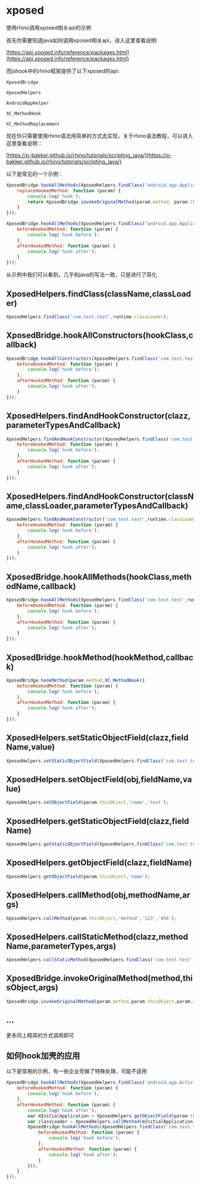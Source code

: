 # xposed

使用rhino调用xposed相关api的示例

首先你需要知道java如何调用xposed相关api，进入这里查看说明:

[https://api.xposed.info/reference/packages.html](https://api.xposed.info/reference/packages.html)


而jshook中的rhino框架提供了以下xposed的api:

`XposedBridge`

`XposedHelpers`

`AndroidAppHelper`

`XC_MethodHook`

`XC_MethodReplacement`

现在你只需要使用rhino语法用简单的方式去实现，关于rhino语法教程，可以进入这里查看说明：

[https://p-bakker.github.io/rhino/tutorials/scripting_java/](https://p-bakker.github.io/rhino/tutorials/scripting_java/)

以下是常见的一个示例：

```javascript
XposedBridge.hookAllMethods(XposedHelpers.findClass("android.app.Application", runtime.classLoader), "onCreate", XC_MethodReplacement({
    replaceHookedMethod: function (param) {
        console.log('hook');
        return XposedBridge.invokeOriginalMethod(param.method, param.thisObject, param.args);
    }
}));
```

```javascript
XposedBridge.hookAllMethods(XposedHelpers.findClass("android.app.Application", runtime.classLoader), "onCreate", XC_MethodHook({
    beforeHookedMethod: function (param) {
        console.log('hook before');
    },
    afterHookedMethod: function (param) {
        console.log('hook after');
    }
}));
```

从示例中我们可以看到，几乎和java的写法一致，只是进行了简化

## XposedHelpers.findClass(className,classLoader)

```javascript
XposedHelpers.findClass('com.test.test',runtime.classLoader);
```

## XposedBridge.hookAllConstructors(hookClass,callback)

```javascript
XposedBridge.hookAllConstructors(XposedHelpers.findClass('com.test.test',runtime.classLoader),XC_MethodHook({
    beforeHookedMethod: function (param) {
        console.log('hook before');
    },
    afterHookedMethod: function (param) {
        console.log('hook after');
    }
}));
```

## XposedHelpers.findAndHookConstructor(clazz,parameterTypesAndCallback)

```javascript
XposedHelpers.findAndHookConstructor(XposedHelpers.findClass('com.test.test',runtime.classLoader),'java.lang.String','java.lang.String',XC_MethodHook({
    beforeHookedMethod: function (param) {
        console.log('hook before');
    },
    afterHookedMethod: function (param) {
        console.log('hook after');
    }
}));
```

## XposedHelpers.findAndHookConstructor(className,classLoader,parameterTypesAndCallback)

```javascript
XposedHelpers.findAndHookConstructor('com.test.test',runtime.classLoader,'java.lang.String','java.lang.String',XC_MethodHook({
    beforeHookedMethod: function (param) {
        console.log('hook before');
    },
    afterHookedMethod: function (param) {
        console.log('hook after');
    }
}));
```

## XposedBridge.hookAllMethods(hookClass,methodName,callback)

```javascript
XposedBridge.hookAllMethods(XposedHelpers.findClass('com.test.test',runtime.classLoader),'method',XC_MethodHook({
    beforeHookedMethod: function (param) {
        console.log('hook before');
    },
    afterHookedMethod: function (param) {
        console.log('hook after');
    }
}));
```

## XposedBridge.hookMethod(hookMethod,callback)

```javascript
XposedBridge.hookMethod(param.method,XC_MethodHook({
    beforeHookedMethod: function (param) {
        console.log('hook before');
    },
    afterHookedMethod: function (param) {
        console.log('hook after');
    }
}));
```

## XposedHelpers.setStaticObjectField(clazz,fieldName,value)

```javascript
XposedHelpers.setStaticObjectField(XposedHelpers.findClass('com.test.test',runtime.classLoader),'name','test');
```

## XposedHelpers.setObjectField(obj,fieldName,value)

```javascript
XposedHelpers.setObjectField(param.thisObject,'name','test');
```

## XposedHelpers.getStaticObjectField(clazz,fieldName)

```javascript
XposedHelpers.getStaticObjectField(XposedHelpers.findClass('com.test.test',runtime.classLoader),'name');
```

## XposedHelpers.getObjectField(clazz,fieldName)

```javascript
XposedHelpers.getObjectField(param.thisObject,'name');
```

## XposedHelpers.callMethod(obj,methodName,args)

```javascript
XposedHelpers.callMethod(param.thisObject,'method','123','456');
```

## XposedHelpers.callStaticMethod(clazz,methodName,parameterTypes,args)

```javascript
XposedHelpers.callStaticMethod(XposedHelpers.findClass('com.test.test',runtime.classLoader),'method','123','456');
```

## XposedBridge.invokeOriginalMethod(method,thisObject,args)

```javascript
XposedBridge.invokeOriginalMethod(param.method,param.thisObject,param.args);
```

## ...

更多同上精简的方式调用即可

## 如何hook加壳的应用

以下是常用的示例，有一些企业壳做了特殊处理，可能不适用

```javascript
XposedBridge.hookAllMethods(XposedHelpers.findClass('android.app.ActivityThread', runtime.classLoader), 'performLaunchActivity', XC_MethodHook({
    beforeHookedMethod: function (param) {
        console.log('hook before');
    },
    afterHookedMethod: function (param) {
        console.log('hook after');
        var mInitialApplication = XposedHelpers.getObjectField(param.thisObject, 'mInitialApplication');
        var classLoader = XposedHelpers.callMethod(mInitialApplication, 'getClassLoader');
        XposedBridge.hookAllMethods(XposedHelpers.findClass('com.test.test', classLoader), 'test', XC_MethodHook({
            beforeHookedMethod: function (param) {
                console.log('hook before');
            },
            afterHookedMethod: function (param) {
                console.log('hook after');
            }
        }));
    }
}));
```
